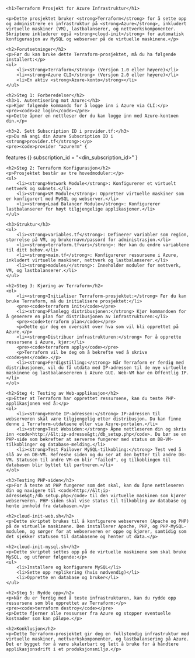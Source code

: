 <!DOCTYPE html>
<html lang="no">
<head>
    <meta charset="UTF-8">
    <meta name="viewport" content="width=device-width, initial-scale=1.0">
    <title>Terraform Prosjekt for Azure Infrastruktur</title>
</head>
<body>

    <h1>Terraform Prosjekt for Azure Infrastruktur</h1>

    <p>Dette prosjektet bruker <strong>Terraform</strong> for å sette opp og administrere en infrastruktur på <strong>Azure</strong>, inkludert virtuelle maskiner (VM), lastbalanserer, og nettverkskomponenter. Skriptene inkluderer også <strong>cloud-init</strong> for automatisk konfigurasjon av MySQL og webserver på de virtuelle maskinene.</p>

    <h2>Forutsetninger</h2>
    <p>Før du kan bruke dette Terraform-prosjektet, må du ha følgende installert:</p>
    <ul>
        <li><strong>Terraform</strong> (Versjon 1.0 eller høyere)</li>
        <li><strong>Azure CLI</strong> (Versjon 2.0 eller høyere)</li>
        <li>En aktiv <strong>Azure-konto</strong></li>
    </ul>

    <h2>Steg 1: Forberedelser</h2>
    <h3>1. Autentisering mot Azure:</h3>
    <p>Kjør følgende kommando for å logge inn i Azure via CLI:</p>
    <pre><code>az login</code></pre>
    <p>Dette åpner en nettleser der du kan logge inn med Azure-kontoen din.</p>

    <h3>2. Sett Subscription ID i provider.tf:</h3>
    <p>Du må angi din Azure Subscription ID i <strong>provider.tf</strong>:</p>
    <pre><code>provider "azurerm" {
  features {}
  subscription_id = "&lt;din_subscription_id&gt;"
}</code></pre>

    <h2>Steg 2: Terraform Konfigurasjon</h2>
    <p>Prosjektet består av tre hovedmoduler:</p>
    <ul>
        <li><strong>Network Module</strong>: Konfigurerer et virtuelt nettverk og subnets.</li>
        <li><strong>VM Module</strong>: Oppretter virtuelle maskiner som er konfigurert med MySQL og webserver.</li>
        <li><strong>Load Balancer Module</strong>: Konfigurerer lastbalanserer for høyt tilgjengelige applikasjoner.</li>
    </ul>

    <h3>Struktur</h3>
    <ul>
        <li><strong>variables.tf</strong>: Definerer variabler som region, størrelse på VM, og brukernavn/passord for administrasjon.</li>
        <li><strong>terraform.tfvars</strong>: Her kan du endre variablene til ditt behov.</li>
        <li><strong>main.tf</strong>: Konfigurerer ressursene i Azure, inkludert virtuelle maskiner, nettverk og lastbalanserer.</li>
        <li><strong>modules/</strong>: Inneholder moduler for nettverk, VM, og lastbalanserer.</li>
    </ul>

    <h2>Steg 3: Kjøring av Terraform</h2>
    <ol>
        <li><strong>Initialiser Terraform-prosjektet:</strong> Før du kan bruke Terraform, må du initialisere prosjektet:</li>
        <pre><code>terraform init</code></pre>
        <li><strong>Planlegg distribusjonen:</strong> Kjør kommandoen for å generere en plan for distribusjonen av infrastrukturen:</li>
        <pre><code>terraform plan</code></pre>
        <p>Dette gir deg en oversikt over hva som vil bli opprettet på Azure.</p>
        <li><strong>Distribuer infrastrukturen:</strong> For å opprette ressursene i Azure, kjør:</li>
        <pre><code>terraform apply</code></pre>
        <p>Terraform vil be deg om å bekrefte ved å skrive <code>yes</code>.</p>
        <li><strong>Ferdigstilling:</strong> Når Terraform er ferdig med distribusjonen, vil du få utdata med IP-adressen til de nye virtuelle maskinene og lastbalansereren i Azure GUI. Web-VM har en Offentlig IP.</li>
    </ol>

    <h2>Steg 4: Testing av Web-applikasjon</h2>
    <p>Etter at Terraform har opprettet ressursene, kan du teste PHP-applikasjonen ved å:</p>
    <ol>
        <li><strong>Hente IP-adressen:</strong> IP-adressen til webserveren skal være tilgjengelig etter distribusjon. Du kan finne denne i Terraform-utdataene eller via Azure-portalen.</li>
        <li><strong>Test Websiden:</strong> Åpne nettleseren din og skriv inn <code>http://&lt;ip-adresse&gt;/db_setup.php</code>. Du bør se en PHP-side som bekrefter at serverne fungerer med status om DB-VM-tilkoblinger og database-melding.</li>
        <li><strong>Test Failover MySQL-tilkobling:</strong> Test ved å slå av en DB-VM. Refreshe siden og du ser at den bytter til andre DB-VM. Statusen til andre VM-en blir "failed", og tilkoblingen til databasen blir byttet til partneren.</li>
    </ol>

    <h3>Testing PHP-siden</h3>
    <p>For å teste at PHP fungerer som det skal, kan du åpne nettleseren din og navigere til <code>http://&lt;ip-adresse&gt;/db_setup.php</code> til den virtuelle maskinen som kjører webserveren. PHP-siden skal vise status til tilkobling av database og hente innhold fra databasen.</p>

    <h2>cloud-init-web.sh</h2>
    <p>Dette skriptet brukes til å konfigurere webserveren (Apache og PHP) på de virtuelle maskinene. Den installerer Apache, PHP, og PHP-MySQL-modulen, og sørger for at webserveren er oppe og kjører, samtidig som det sjekker statusen til databasene og henter ut data.</p>

    <h2>cloud-init-mysql.sh</h2>
    <p>Dette skriptet settes opp på de virtuelle maskinene som skal bruke MySQL, og utfører følgende:</p>
    <ul>
        <li>Installere og konfigurere MySQL</li>
        <li>Sette opp replikering (hvis nødvendig)</li>
        <li>Opprette en database og bruker</li>
    </ul>

    <h2>Steg 5: Rydde opp</h2>
    <p>Når du er ferdig med å teste infrastrukturen, kan du rydde opp ressursene som ble opprettet av Terraform:</p>
    <pre><code>terraform destroy</code></pre>
    <p>Dette fjerner alle ressurser fra Azure og stopper eventuelle kostnader som kan påløpe.</p>

    <h2>Konklusjon</h2>
    <p>Dette Terraform-prosjektet gir deg en fullstendig infrastruktur med virtuelle maskiner, nettverkskomponenter, og lastbalansering på Azure. Det er bygget for å være skalerbart og lett å bruke for å håndtere applikasjonsdrift i et produksjonsmiljø.</p>

</body>
</html>
